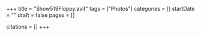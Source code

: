 +++
title = "Show519Floppy.avif"
tags = ["Photos"]
categories = []
startDate = ""
draft = false
pages = []

citations = []
+++
